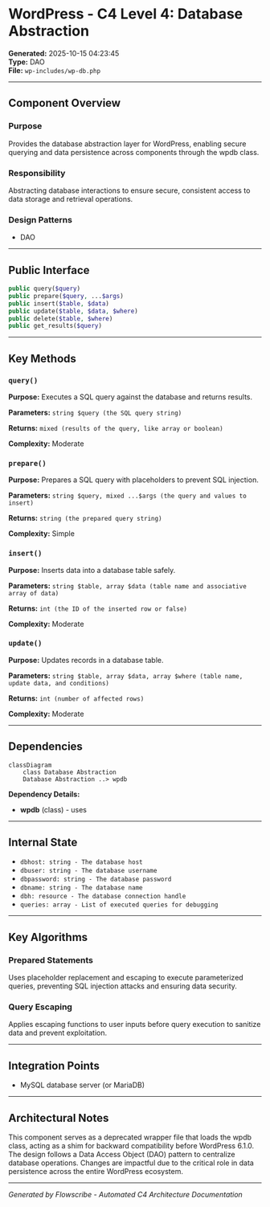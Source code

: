# WordPress - C4 Level 4: Database Abstraction

**Generated:** 2025-10-15 04:23:45  
**Type:** DAO  
**File:** `wp-includes/wp-db.php`

---

## Component Overview

### Purpose
Provides the database abstraction layer for WordPress, enabling secure querying and data persistence across components through the wpdb class.

### Responsibility
Abstracting database interactions to ensure secure, consistent access to data storage and retrieval operations.

### Design Patterns
- DAO

---

## Public Interface

```php
public query($query)
public prepare($query, ...$args)
public insert($table, $data)
public update($table, $data, $where)
public delete($table, $where)
public get_results($query)
```

---

## Key Methods

### `query()`

**Purpose:** Executes a SQL query against the database and returns results.

**Parameters:** `string $query (the SQL query string)`

**Returns:** `mixed (results of the query, like array or boolean)`

**Complexity:** Moderate

### `prepare()`

**Purpose:** Prepares a SQL query with placeholders to prevent SQL injection.

**Parameters:** `string $query, mixed ...$args (the query and values to insert)`

**Returns:** `string (the prepared query string)`

**Complexity:** Simple

### `insert()`

**Purpose:** Inserts data into a database table safely.

**Parameters:** `string $table, array $data (table name and associative array of data)`

**Returns:** `int (the ID of the inserted row or false)`

**Complexity:** Moderate

### `update()`

**Purpose:** Updates records in a database table.

**Parameters:** `string $table, array $data, array $where (table name, update data, and conditions)`

**Returns:** `int (number of affected rows)`

**Complexity:** Moderate

---

## Dependencies

```mermaid
classDiagram
    class Database Abstraction
    Database Abstraction ..> wpdb
```

**Dependency Details:**

- **wpdb** (class) - uses

---

## Internal State

- `dbhost: string - The database host`
- `dbuser: string - The database username`
- `dbpassword: string - The database password`
- `dbname: string - The database name`
- `dbh: resource - The database connection handle`
- `queries: array - List of executed queries for debugging`

---

## Key Algorithms

### Prepared Statements

Uses placeholder replacement and escaping to execute parameterized queries, preventing SQL injection attacks and ensuring data security.

### Query Escaping

Applies escaping functions to user inputs before query execution to sanitize data and prevent exploitation.


---

## Integration Points

- MySQL database server (or MariaDB)

---

## Architectural Notes

This component serves as a deprecated wrapper file that loads the wpdb class, acting as a shim for backward compatibility before WordPress 6.1.0. The design follows a Data Access Object (DAO) pattern to centralize database operations. Changes are impactful due to the critical role in data persistence across the entire WordPress ecosystem.

---

*Generated by Flowscribe - Automated C4 Architecture Documentation*
